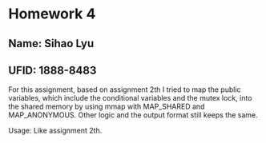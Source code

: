 # Homework 4

## Name: Sihao Lyu

## UFID: 1888-8483

For this assignment, based on assignment 2th I tried to map the public variables, which include the conditional variables and the mutex lock, into the shared memory by using mmap with MAP_SHARED and MAP_ANONYMOUS. Other logic and the output format still keeps the same.

Usage: Like assignment 2th.
